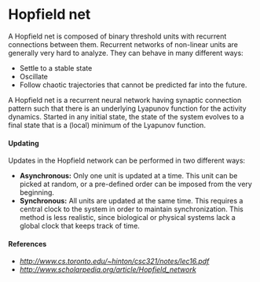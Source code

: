 Hopfield net
=============
A Hopfield net is composed of binary threshold units with recurrent connections between them. Recurrent 
networks of non-linear units are generally very hard to analyze. They can behave in many different ways:
- Settle to a stable state
- Oscillate
- Follow chaotic trajectories that cannot be predicted far into the future.

A Hopfield net is a recurrent neural network having synaptic connection pattern such that there is an underlying Lyapunov function for the activity dynamics. Started in any initial state, the state of the system evolves to a final state that is a (local) minimum of the Lyapunov function.

#### Updating
Updates in the Hopfield network can be performed in two different ways:
- **Asynchronous:** Only one unit is updated at a time. This unit can be picked at random, or a pre-defined order can be imposed from the very beginning.
- **Synchronous:** All units are updated at the same time. This requires a central clock to the system in order to maintain synchronization. This method is less realistic, since biological or physical systems lack a global clock that keeps track of time.

#### References
- *http://www.cs.toronto.edu/~hinton/csc321/notes/lec16.pdf*
- *http://www.scholarpedia.org/article/Hopfield_network*
